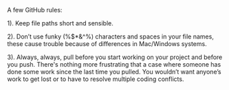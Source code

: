A few GitHub rules:

1). Keep file paths short and sensible.

2). Don’t use funky (%$*&^%) characters and spaces in your file names, 
these cause trouble because of differences in Mac/Windows systems.

3). Always, always, pull before you start working on your project and before you push.
There's nothing more frustrating that a case where someone has done some work since 
the last time you pulled. You wouldn’t want anyone’s work to get lost or to 
have to resolve multiple coding conflicts.

